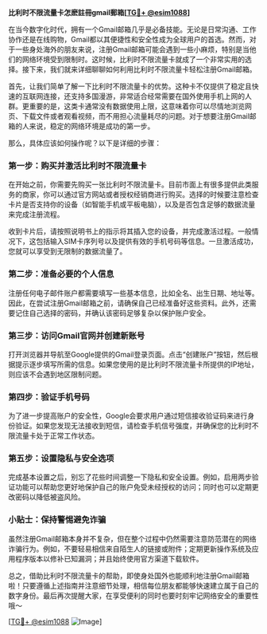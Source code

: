 **比利时不限流量卡怎麽註冊gmail郵箱[[TG💪+ @esim1088](https://t.me/s/esim1088)]**

在当今数字化时代，拥有一个Gmail邮箱几乎是必备技能。无论是日常沟通、工作协作还是在线购物，Gmail都以其便捷性和安全性成为全球用户的首选。然而，对于一些身处海外的朋友来说，注册Gmail邮箱可能会遇到一些小麻烦，特别是当他们的网络环境受到限制时。这时候，比利时不限流量卡就成了一个非常实用的选择。接下来，我们就来详细聊聊如何利用比利时不限流量卡轻松注册Gmail邮箱。

首先，让我们简单了解一下比利时不限流量卡的优势。这种卡不仅提供了稳定且快速的互联网连接，还支持多国漫游，非常适合经常需要在国外使用手机上网的人群。更重要的是，这类卡通常没有数据使用上限，这意味着你可以尽情地浏览网页、下载文件或者观看视频，而不用担心流量耗尽的问题。对于想要注册Gmail邮箱的人来说，稳定的网络环境是成功的第一步。

那么，具体应该如何操作呢？以下是详细的步骤：

### 第一步：购买并激活比利时不限流量卡

在开始之前，你需要先购买一张比利时不限流量卡。目前市面上有很多提供此类服务的商家，你可以通过官方网站或者授权经销商进行购买。选择的时候要注意检查卡片是否支持你的设备（如智能手机或平板电脑），以及是否包含足够的数据流量来完成注册流程。

收到卡片后，请按照说明书上的指示将其插入您的设备，并完成激活过程。一般情况下，这包括输入SIM卡序列号以及提供有效的手机号码等信息。一旦激活成功，您就可以享受到无限制的数据流量了。

### 第二步：准备必要的个人信息

注册任何电子邮件账户都需要填写一些基本信息，比如全名、出生日期、地址等。因此，在尝试注册Gmail邮箱之前，请确保自己已经准备好这些资料。此外，还需要记住自己选择的密码，并确认该密码足够复杂以保护账户安全。

### 第三步：访问Gmail官网并创建新账号

打开浏览器并导航至Google提供的Gmail登录页面。点击“创建账户”按钮，然后根据提示逐步填写所需的信息。如果您使用的是比利时不限流量卡所提供的IP地址，则应该不会遇到地区限制问题。

### 第四步：验证手机号码

为了进一步提高账户的安全性，Google会要求用户通过短信接收验证码来进行身份验证。如果您发现无法接收到短信，请检查手机信号强度，并确保您的比利时不限流量卡处于正常工作状态。

### 第五步：设置隐私与安全选项

完成基本设置之后，别忘了花些时间调整一下隐私和安全设置。例如，启用两步验证功能可以帮助您更好地保护自己的账户免受未经授权的访问；同时也可以定期更改密码以降低被盗风险。

### 小贴士：保持警惕避免诈骗

虽然注册Gmail邮箱本身并不复杂，但在整个过程中仍然需要注意防范潜在的网络诈骗行为。例如，不要轻易相信来自陌生人的链接或附件；定期更新操作系统及应用程序版本以修补已知漏洞；并且始终使用官方渠道下载软件。

总之，借助比利时不限流量卡的帮助，即使身处国外也能顺利地注册Gmail邮箱啦！只要遵循上述指南并注意细节处理，相信每位朋友都能够快速建立属于自己的数字身份。最后再次提醒大家，在享受便利的同时也要时刻牢记网络安全的重要性哦～

[[TG💪+ @esim1088](https://t.me/s/esim1088) ![Image](https://i.postimg.cc/4NQfJmqS/Snipaste-2025-05-13-00-14-12.png)]
